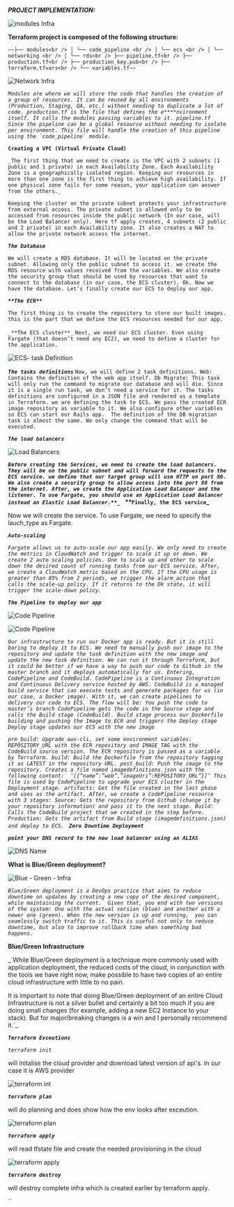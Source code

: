 
**_PROJECT IMPLEMENTATION:_** 

![modules Infra](images/ecs-terraform-modules.png)

**Terraform project is composed of the following structure:**

`~~├── modules<br />
│ └── code_pipeline <br />
│ └── ecs <br />
│ └── networking <br />
│ └── rds<br />
├── pipeline.tf<br />
├── production.tf<br />
├── production_key.pub<br />
├── terraform.tfvars<br />
└── variables.tf~~`<br />

![Network Infra](images/ecs-infra.png)

_``Modules are where we will store the code that handles the creation of a group of resources. It can be reused by all environments (Production, Staging, QA, etc.) without needing to duplicate a lot of code.
production.tf is the file that defines the e****nvironment itself. It calls the modules passing variables to it.
pipeline.tf Since the pipeline can be a global resource without needing to isolate per environment. This file will handle the creation of this pipeline using the `code_pipeline` module.``_

**`Creating a VPC (Virtual Private Cloud)`**

`_The first thing that we need to create is the VPC with 2 subnets (1 public and 1 private) in each Availability Zone. Each Availability Zone is a geographically isolated region. Keeping our resources in more than one zone is the first thing to achieve high availability. If one physical zone fails for some reason, your application can answer from the others._
`

`Keeping the cluster on the private subnet protects your infrastructure from external access. The private subnet is allowed only to be accessed from resources inside the public network (In our case, will be the Load Balancer only).
Here tf apply creates, 4 subnets (2 public and 2 private) in each Availability zone. It also creates a NAT to allow the private network access the internet.`

**_`The Database`_**

`We will create a RDS database. It will be located on the private subnet. Allowing only the public subnet to access it.
we create the RDS resource with values received from the variables. We also create the security group that should be used by resources that want to connect to the database (in our case, the ECS cluster). Ok. Now we have the database. Let’s finally create our ECS to deploy our app.`

**_`**The ECR**`_**

`The first thing is to create the repository to store our built images.
this is the part that we define the ECS resources needed for our app.`

`_**The ECS cluster**_`
`Next, we need our ECS cluster. Even using Fargate (that doesn’t need any EC2), we need to define a cluster for the application.
`

![ECS- task Definition](images/deployment.png)

**_`The tasks definitions`_**
`Now, we will define 2 task definitions.
Web: Contains the definition of the web app itself.
Db Migrate: This task will only run the command to migrate our database and will die. Since it is a single run task, we don’t need a service for it.
The tasks definitions are configured in a JSON file and rendered as a template in Terraform.
we are defining the task to ECS. We pass the created ECR image repository as variable to it. We also configure other variables so ECS can start our Rails app. 
The definition of the DB migration task is almost the same. We only change the command that will be executed.`

**_`The load balancers`_**

![Load Balancers](images/alb.png)

**_`Before creating the Services, we need to create the load balancers. They will be on the public subnet and will forward the requests to the ECS service.
we define that our target group will use HTTP on port 80. We also create a security group to allow access into the port 80 from the internet. After, we create the Application Load Balancer and the listener. To use Fargate, you should use an Application Load Balancer instead an Elastic Load Balancer.**_
`
**_`Finally, the ECS service`_**

Now we will create the service. To use Fargate, we need to specify the lauch_type as Fargate.

**_`Auto-scaling`_**

_`Fargate allows us to auto-scale our app easily. We only need to create the metrics in CloudWatch and trigger to scale it up or down.
We create 2 auto scaling policies. One to scale up and other to scale down the desired count of running tasks from our ECS service.
After, we create a CloudWatch metric based on the CPU. If the CPU usage is greater than 85% from 2 periods, we trigger the alarm_action that calls the scale-up policy. If it returns to the Ok state, it will trigger the scale-down policy.`_

**_`The Pipeline to deploy our app`_**

![Code Pipeline](images/code_pipeline_1.png)

![Code Pipeline](images/code_pipeline_2.png)

_`Our infrastructure to run our Docker app is ready. But it is still boring to deploy it to ECS. We need to manually push our image to the repository and update the task definition with the new image and update the new task definition. We can run it through Terraform, but it could be better if we have a way to push our code to Github in the master branch and it deploys automatically for us.
Entering, CodePipeline and CodeBuild.
CodePipeline is a Continuous Integration and Continuous Delivery service hosted by AWS.
CodeBuild is a managed build service that can execute tests and generate packages for us (in our case, a Docker image).
With it, we can create pipelines to delivery our code to ECS. The flow will be:
You push the code to master’s branch
CodePipeline gets the code in the Source stage and calls the Build stage (CodeBuild).
Build stage process our Dockerfile building and pushing the Image to ECR and triggers the Deploy stage
Deploy stage updates our ECS with the new image`_


_``pre_build: Upgrade aws-cli, set some environment variables: REPOSITORY_URL with the ECR repository and IMAGE_TAG with the CodeBuild source version. The ECR repository is passed as a variable by Terraform.
build: Build the Dockerfile from the repository tagging it as LATEST in the repository URL.
post_build: Push the image to the repository. Creates a file named imagedefinitions.json with the following content: 
‘[{“name”:”web”,”imageUri”:REPOSITORY_URL”}]’
This file is used by CodePipeline to upgrade your ECS cluster in the Deployment stage.
artifacts: Get the file created in the last phase and uses as the artifact.
After, we create a CodePipeline resource with 3 stages:
Source: Gets the repository from Github (change it by your repository information) and pass it to the next stage.
Build: Calls the CodeBuild project that we created in the step before.
Production: Gets the artifact from Build stage (imagedefinitions.json) and deploy to ECS.
``_
**_`Zero Downtime Deployment`_**

**_`point your DNS record to the new load balancer using an ALIAS`_**

![DNS  Name](images/alb_name.png)

**What is Blue/Green deployment?**

![Blue - Green - Infra](images/blue_green.png)

_`Blue/Green deployment is a DevOps practice that aims to reduce downtime on updates by creating a new copy of the desired component, while maintaining the current. 
Given that, you end with two versions of the system: One with the actual version (blue) and another with a newer one (green). When the new version is up and running, 
you can seamlessly switch traffic to it. This is useful not only to reduce downtime, but also to improve rollback time when something bad happens.`_

**Blue/Green Infrastructure**

_`While Blue/Green deployment is a technique more commonly used with application deployment, the reduced costs of the cloud, in conjunction with the tools we have right now, make possible to have two copies of an entire cloud infrastructure with little to no pain.

It is important to note that doing Blue/Green deployment of an entire Cloud Infrastructure is not a silver bullet and certainly a bit too much if you are doing small changes (for example, adding a new EC2 Instance to your stack). But for major/breaking changes is a win and I personally recommend it.`_

**_`Terraform Exceutions`_**

_`terraform init`_

will initalise  the cloud provider and download latest version of api's. In our case it is AWS provider

![terraform int](images/init.png)

**_`terraform plan`_**

will do planning and does show how the env looks after exceution.

![terraform plan](images/plan.png)

**_`terraform apply`_**

will read tfstate file and create the needed provisioning in the cloud

![terraform apply](images/apply.png)

_**`terraform destroy`**_

will destroy complete infra which is created earlier by terraform apply.

 







``